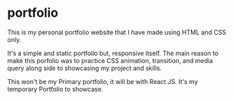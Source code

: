 # portfolio
This is my personal portfolio website that I have made using HTML and CSS only.

It's a simple and static portfolio but, responsive itself.
The main reason to make this porfolio was to practice CSS animation, transition, and media query along side to showcasing my project and skills.

This won't be my Primary portfolio, it will be with React JS. It's my temporary Portfolio to showcase.
